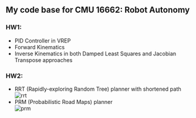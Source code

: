 ## My code base for CMU 16662: Robot Autonomy

### HW1: 
- PID Controller in VREP
- Forward Kinematics
- Inverse Kinematics in both Damped Least Squares and Jacobian Transpose approaches

### HW2:
- RRT (Rapidly-exploring Random Tree) planner with shortened path  
![rrt](HW2/RRT.gif)
- PRM (Probabilistic Road Maps) planner  
![prm](HW2/PRM.gif)

